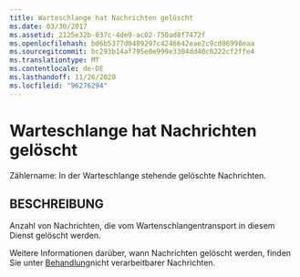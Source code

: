 ```yaml
---
title: Warteschlange hat Nachrichten gelöscht
ms.date: 03/30/2017
ms.assetid: 2125e32b-837c-4de9-ac02-750ad8f7472f
ms.openlocfilehash: bd6b5377d0489297c4246642eae2c9cd86998eaa
ms.sourcegitcommit: bc293b14af795e0e999e3304dd40c0222cf2ffe4
ms.translationtype: MT
ms.contentlocale: de-DE
ms.lasthandoff: 11/26/2020
ms.locfileid: "96276294"
---
```

# <a name="queue-dropped-messages"></a>Warteschlange hat Nachrichten gelöscht

Zählername: In der Warteschlange stehende gelöschte Nachrichten.  
  
## <a name="description"></a>BESCHREIBUNG  

 Anzahl von Nachrichten, die vom Wartenschlangentransport in diesem Dienst gelöscht werden.  
  
 Weitere Informationen darüber, wann Nachrichten gelöscht werden, finden Sie unter [Behandlung](../../feature-details/poison-message-handling.md)nicht verarbeitbarer Nachrichten.
